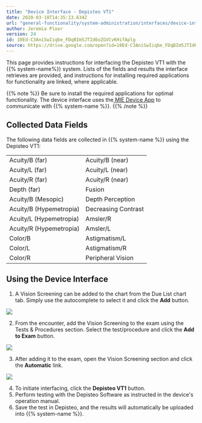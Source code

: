 ```yaml
---
title: "Device Interface - Depisteo VT1"
date: 2020-03-18T14:35:13.634Z
url: "general-functionality/system-administration/interfaces/device-interface-depisteo-vt1.html"
author: Jeremia Ploor
version: 24
id: 10Ed-C3AniSwIiqbe_FDqBIm5JTId6oZGVCvKHifAplg
source: https://drive.google.com/open?id=10Ed-C3AniSwIiqbe_FDqBIm5JTId6oZGVCvKHifAplg
---
```

This page provides instructions for interfacing the Depisteo VT1 with the {{% system-name%}} system. Lists of the fields and results the interface retrieves are provided, and instructions for installing required applications for functionality are linked, where applicable. 



{{% note %}} Be sure to install the required applications for optimal functionality. The device interface uses the[ ](http://confluence.mieweb.com/display/MIEDeviceApp/Installing+MIE+Device+App)[MIE Device App](http://confluence.mieweb.com/display/MIEDeviceApp/Installing+MIE+Device+App) to communicate with {{% system-name %}}. {{% /note %}}


## Collected Data Fields

The following data fields are collected in {{% system-name %}} using the Depisteo VT1:

<table>
  <tr>
    <td>
Acuity/B (far)    </td>
    <td>
Acuity/B (near)    </td>
  </tr>
  <tr>
    <td>
Acuity/L (far)    </td>
    <td>
Acuity/L (near)    </td>
  </tr>
  <tr>
    <td>
Acuity/R (far)    </td>
    <td>
Acuity/R (near)    </td>
  </tr>
  <tr>
    <td>
Depth (far)    </td>
    <td>
Fusion    </td>
  </tr>
  <tr>
    <td>
Acuity/B (Mesopic)    </td>
    <td>
Depth Perception    </td>
  </tr>
  <tr>
    <td>
Acuity/B (Hypemetropia)    </td>
    <td>
Decreasing Contrast    </td>
  </tr>
  <tr>
    <td>
Acuity/L (Hypemetropia)    </td>
    <td>
Amsler/R    </td>
  </tr>
  <tr>
    <td>
Acuity/R (Hypemetropia)    </td>
    <td>
Amsler/L    </td>
  </tr>
  <tr>
    <td>
Color/B    </td>
    <td>
Astigmatism/L    </td>
  </tr>
  <tr>
    <td>
Color/L    </td>
    <td>
Astigmatism/R    </td>
  </tr>
  <tr>
    <td>
Color/R    </td>
    <td>
Peripheral Vision    </td>
  </tr>
</table>

## Using the Device Interface

1. A Vision Screening can be added to the chart from the Due List chart tab. Simply use the autocomplete to select it and click the <strong>Add</strong> button.

![](../../../external_files/727b8f558e7b771c9b38293296af236b.png)

2. From the encounter, add the Vision Screening to the exam using the Tests & Procedures section. Select the test/procedure and click the <strong>Add to Exam</strong> button.

![](../../../external_files/1a8a332441a26355b4f2a6f7280e9abf.png)

3. After adding it to the exam, open the Vision Screening section and click the <strong>Automatic</strong> link.

![](../../../external_files/e25c9b6a455e45dac20f07b5b26c6392.png)

4. To initiate interfacing, click the <strong>Depisteo VT1</strong> button.
5. Perform testing with the Depisteo Software as instructed in the device's operation manual.
6. Save the test in Depisteo, and the results will automatically be uploaded into {{% system-name %}}.



